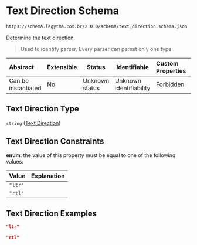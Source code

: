 # Text Direction Schema

```txt
https://schema.legytma.com.br/2.0.0/schema/text_direction.schema.json
```

Determine the text direction.


> Used to identify parser. Every parser can permit only one type
>

| Abstract            | Extensible | Status         | Identifiable            | Custom Properties | Additional Properties | Access Restrictions | Defined In                                                                                |
| :------------------ | ---------- | -------------- | ----------------------- | :---------------- | --------------------- | ------------------- | ----------------------------------------------------------------------------------------- |
| Can be instantiated | No         | Unknown status | Unknown identifiability | Forbidden         | Allowed               | none                | [text_direction.schema.json](../schema/text_direction.schema.json) |

## Text Direction Type

`string` ([Text Direction](text_direction.md))

## Text Direction Constraints

**enum**: the value of this property must be equal to one of the following values:

| Value   | Explanation |
| :------ | ----------- |
| `"ltr"` |             |
| `"rtl"` |             |

## Text Direction Examples

```json
"ltr"
```

```json
"rtl"
```
